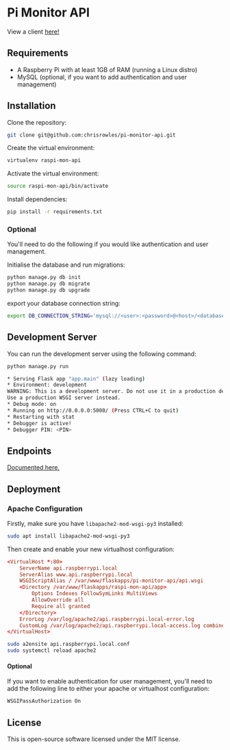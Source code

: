 # Pi Monitor API

View a client [here!](https://sysmon.ddns.net)

## Requirements

- A Raspberry Pi with at least 1GB of RAM (running a Linux distro)
- MySQL (optional, if you want to add authentication and user management)

## Installation

Clone the repository:
```sh
git clone git@github.com:chrisrowles/pi-monitor-api.git
```

Create the virtual environment:
```sh
virtualenv raspi-mon-api
```

Activate the virtual environment:
```sh
source raspi-mon-api/bin/activate
```

Install dependencies:
```sh
pip install -r requirements.txt
```

### Optional

You'll need to do the following if you would like authentication and user management.

Initialise the database and run migrations:
```sh
python manage.py db init
python manage.py db migrate
python manage.py db upgrade
```

export your database connection string:
```sh
export DB_CONNECTION_STRING='mysql://<user>:<password>@<host>/<database>
```

## Development Server

You can run the development server using the following command:

```sh
python manage.py run

* Serving Flask app "app.main" (lazy loading)
* Environment: development
WARNING: This is a development server. Do not use it in a production deployment.
Use a production WSGI server instead.
* Debug mode: on
* Running on http://0.0.0.0:5000/ (Press CTRL+C to quit)
* Restarting with stat
* Debugger is active!
* Debugger PIN: <PIN>
```

## Endpoints

[Documented here.](https://sysapi.ddns.net)

## Deployment

### Apache Configuration
Firstly, make sure you have `libapache2-mod-wsgi-py3` installed:

```sh
sudo apt install libapache2-mod-wsgi-py3
```

Then create and enable your new virtualhost configuration:

```conf
<VirtualHost *:80>
    ServerName api.raspberrypi.local
    ServerAlias www.api.raspberrypi.local
    WSGIScriptAlias / /var/www/flaskapps/pi-monitor-api/api.wsgi
    <Directory /var/www/flaskapps/raspi-mon-api/app>
        Options Indexes FollowSymLinks MultiViews
        AllowOverride all
        Require all granted
    </Directory>
    ErrorLog /var/log/apache2/api.raspberrypi.local-error.log
    CustomLog /var/log/apache2/api.raspberrypi.local-access.log combined
</VirtualHost>
```

```sh
sudo a2ensite api.raspberrypi.local.conf
sudo systemctl reload apache2
```

#### Optional

If you want to enable authentication for user management, you'll need to add the following line to either your apache or virtualhost configuration:

```sh
WSGIPassAuthorization On
```

## License

This is open-source software licensed under the MIT license.
